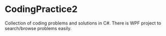# CodingPractice2
Collection of coding problems and solutions in C#. There is WPF project to search/browse problems easily.
